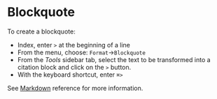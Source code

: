
# Blockquote

To create a blockquote:

- Index, enter `>` at the beginning of a line
- From the menu, choose: `Format`→`Blockquote`
- From the _Tools_ sidebar tab, select the text to be transformed into a citation block and click on the `>` button.
- With the keyboard shortcut, enter `⌘>`

See  [Markdown](../markdown#mdBlockquote) reference for more information. 
